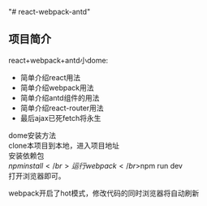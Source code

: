 "# react-webpack-antd" 
## 项目简介


react+webpack+antd小dome: 
 
 * 简单介绍react用法
 * 简单介绍webpack用法
 * 简单介绍antd组件的用法
 * 简单介绍react-router用法
 * 最后ajax已死fetch将永生

dome安装方法</br>
clone本项目到本地，进入项目地址</br>
安装依赖包 </br>$npm install</br>
运行webpack </br>$npm run dev</br>
打开浏览器即可。

webpack开启了hot模式，修改代码的同时浏览器将自动刷新
</br>